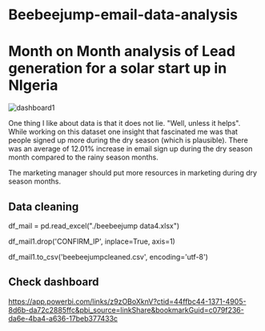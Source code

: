 # Beebeejump-email-data-analysis

# Month on Month analysis of Lead generation for a solar start up in NIgeria

![dashboard1](https://github.com/opadotun-taiwo/beebeejumop-email-data-analysis/assets/63159381/60243e46-3394-4a02-a464-cd6a8335ed31)


One thing I like about data is that it does not lie. "Well, unless it helps". 
While working on this dataset one insight that fascinated me was that people signed up more during the dry season (which is plausible). 
There was an average of 12.01% increase in email sign up during the dry season month compared to the rainy season months.

The marketing manager should put more resources in marketing during dry season months. 

## Data cleaning
df_mail = pd.read_excel("./beebeejump data4.xlsx")

df_mail1.drop('CONFIRM_IP', inplace=True, axis=1)

df_mail1.to_csv('beebeejumpcleaned.csv', encoding='utf-8')

## Check dashboard
https://app.powerbi.com/links/z9zOBoXknV?ctid=44ffbc44-1371-4905-8d6b-da72c2885ffc&pbi_source=linkShare&bookmarkGuid=c079f236-da6e-4ba4-a636-17beb377433c

